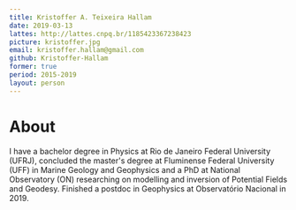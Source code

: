 ```yaml
---
title: Kristoffer A. Teixeira Hallam
date: 2019-03-13
lattes: http://lattes.cnpq.br/1185423367238423
picture: kristoffer.jpg
email: kristoffer.hallam@gmail.com
github: Kristoffer-Hallam
former: true
period: 2015-2019
layout: person
---
```


# About

I have a bachelor degree in Physics at Rio de Janeiro Federal University (UFRJ),
concluded the master's degree at Fluminense Federal University (UFF) in
Marine Geology and Geophysics and a PhD at National
Observatory (ON) researching on modelling and inversion of Potential
Fields and Geodesy. Finished a postdoc in Geophysics at Observatório Nacional
in 2019.
